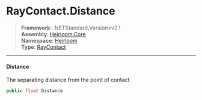 # RayContact.Distance

> **Framework**: .NETStandard,Version=v2.1  
> **Assembly**: [Heirloom.Core][0]  
> **Namespace**: [Heirloom][0]  
> **Type**: [RayContact][1]

--------------------------------------------------------------------------------

#### Distance

The separating distance from the point of contact.

```cs
public float Distance
```

[0]: ../Heirloom.Core.md
[1]: Heirloom.RayContact.md

